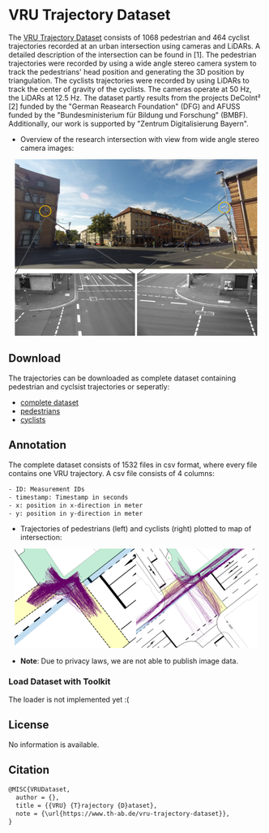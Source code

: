 # VRU Trajectory Dataset

The [VRU Trajectory Dataset](https://www.th-ab.de/ueber-uns/organisation/labor/kooperative-automatisierte-verkehrssysteme/trajectory-dataset/) consists of 1068 pedestrian and 464 cyclist trajectories recorded at an urban intersection using cameras and LiDARs. A detailed description of the intersection can be found in [1].
The pedestrian trajectories were recorded by using a wide angle stereo camera system to track the pedestrians' head position and generating the 3D position by triangulation. The cyclists trajectories were recorded by using LiDARs to track the center of gravity of the cyclists. The cameras operate at 50 Hz, the LiDARs at 12.5 Hz. 
The dataset partly results from the projects DeCoInt² [2] funded by the "German Reasearch Foundation" (DFG) and AFUSS funded by the "Bundesministerium für Bildung und Forschung" (BMBF). Additionally, our work is supported by "Zentrum Digitalisierung Bayern".

* Overview of the research intersection with view from wide angle stereo camera images:
<p align='center'>
  <img src='IntersectionOverview.png' width='480px'\>
</p>


## Download
The trajectories can be downloaded as complete dataset containing pedestrian and cyclsist trajectories or seperatly:

- [complete dataset](https://www.th-ab.de/fileadmin/dokumente/labore/RSE_MT/VRUTrajectoryDataset/VRUT_Dataset_complete.tar.gz)
- [pedestrians](https://www.th-ab.de/fileadmin/dokumente/labore/RSE_MT/VRUTrajectoryDataset/pedestrians.tar.gz)
- [cyclists](https://www.th-ab.de/fileadmin/dokumente/labore/RSE_MT/VRUTrajectoryDataset/cyclists.tar.gz)

## Annotation

The complete dataset consists of 1532 files in csv format, where every file contains one VRU trajectory. A csv file consists of 4 columns:

```
- ID: Measurement IDs
- timestamp: Timestamp in seconds
- x: position in x-direction in meter
- y: position in y-direction in meter
```

* Trajectories of pedestrians (left) and cyclists (right) plotted to map of intersection:
<p align='center'>
  <img src='reference.png' width='480px'\>
</p>

* **Note**: Due to privacy laws, we are not able to publish image data.

### Load Dataset with Toolkit
The loader is not implemented yet :(

## License
No information is available.

## Citation
```
@MISC{VRUDataset,
  author = {},
  title = {{VRU} {T}rajectory {D}ataset},
  note = {\url{https://www.th-ab.de/vru-trajectory-dataset}},
}
```
